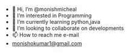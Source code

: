 - 👋 Hi, I’m @monishmicheal
- 👀 I’m interested in Programming
- 🌱 I’m currently learning python,java
- 💞️ I’m looking to collaborate on developments
- 📫 How to reach me e-mail
- monishokumar1@gmail.com

<!---
monishmicheal/monishmicheal is a ✨ special ✨ repository because its `README.md` (this file) appears on your GitHub profile.
You can click the Preview link to take a look at your changes.
--->
